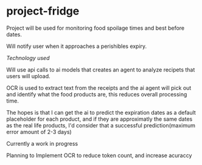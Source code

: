 # project-fridge
Project will be used for monitoring food spoilage times and best before dates. 

Will notify user when it approaches a perishibles expiry.

*Technology used*

Will use api calls to ai models that creates an agent to analyze recipets that users will upload.

OCR is used to extract text from the receipts and the ai agent will pick out and identify what the food products are, this reduces overall processing time.

The hopes is that I can get the ai to predict the expiration dates as a default placeholder for each product, and if they are approximatly the same dates as the real life products, I'd consider that a successful prediction(maximum error amount of 2-3 days)

Currently a work in progress

Planning to Implement OCR to reduce token count, and increase acuraccy 